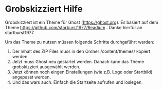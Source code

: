 # Grobskizziert Hilfe

Grobskizziert ist ein Theme für Ghost (https://ghost.org).
Es basiert auf dem Theme https://github.com/starburst1977/Readium . Danke hierfür an startburst1977.

Um das Theme zu nutzen müssen folgende Schritte durchgeführt werden:
1. Der Inhalt des ZIP Files muss in den Ordner /content/themes/ kopiert werden.
2. Jetzt muss Ghost neu gestartet werden. Danach kann das Theme grobskizziert ausgewählt werden.
3. Jetzt können noch eingen Einstellungen (wie z.B. Logo oder Startbild) angepasst werden.
4. Und das wars auch. Einfach die Startseite aufrufen und loslegen.